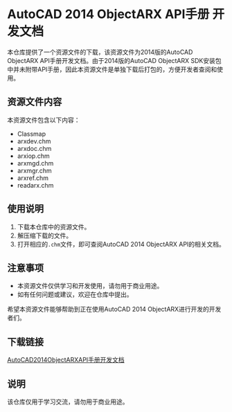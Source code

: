 # AutoCAD 2014 ObjectARX API手册 开发文档

本仓库提供了一个资源文件的下载，该资源文件为2014版的AutoCAD ObjectARX API手册开发文档。由于2014版的AutoCAD ObjectARX SDK安装包中并未附带API手册，因此本资源文件是单独下载后打包的，方便开发者查阅和使用。

## 资源文件内容

本资源文件包含以下内容：

- Classmap
- arxdev.chm
- arxdoc.chm
- arxiop.chm
- arxmgd.chm
- arxmgr.chm
- arxref.chm
- readarx.chm

## 使用说明

1. 下载本仓库中的资源文件。
2. 解压缩下载的文件。
3. 打开相应的`.chm`文件，即可查阅AutoCAD 2014 ObjectARX API的相关文档。

## 注意事项

- 本资源文件仅供学习和开发使用，请勿用于商业用途。
- 如有任何问题或建议，欢迎在仓库中提出。

希望本资源文件能够帮助到正在使用AutoCAD 2014 ObjectARX进行开发的开发者们。

## 下载链接
[AutoCAD2014ObjectARXAPI手册开发文档](https://pan.quark.cn/s/f5bd03c0e25f)

## 说明

该仓库仅用于学习交流，请勿用于商业用途。
